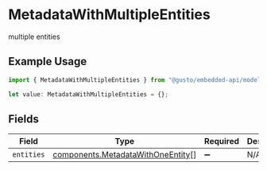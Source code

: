 # MetadataWithMultipleEntities

multiple entities

## Example Usage

```typescript
import { MetadataWithMultipleEntities } from "@gusto/embedded-api/models/components/metadatawithmultipleentities.js";

let value: MetadataWithMultipleEntities = {};
```

## Fields

| Field                                                                                  | Type                                                                                   | Required                                                                               | Description                                                                            |
| -------------------------------------------------------------------------------------- | -------------------------------------------------------------------------------------- | -------------------------------------------------------------------------------------- | -------------------------------------------------------------------------------------- |
| `entities`                                                                             | [components.MetadataWithOneEntity](../../models/components/metadatawithoneentity.md)[] | :heavy_minus_sign:                                                                     | N/A                                                                                    |
